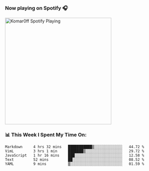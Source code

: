 ### Now playing on Spotify 🎧

[<img src="https://spotify-playing-puce.vercel.app/api/spotify" alt="Komar0ff Spotify Playing" width="350" />](https://open.spotify.com/user/s6zkxrrclsh72vtvdrqm8ttji)

### 📊 This Week I Spent My Time On:
<!--START_SECTION:waka-->
```text
Markdown     4 hrs 32 mins   ███████████▒░░░░░░░░░░░░░   44.72 % 
VimL         3 hrs 1 min     ███████▒░░░░░░░░░░░░░░░░░   29.72 % 
JavaScript   1 hr 16 mins    ███░░░░░░░░░░░░░░░░░░░░░░   12.58 % 
Text         52 mins         ██░░░░░░░░░░░░░░░░░░░░░░░   08.52 % 
YAML         9 mins          ▒░░░░░░░░░░░░░░░░░░░░░░░░   01.59 % 
```
<!--END_SECTION:waka-->
